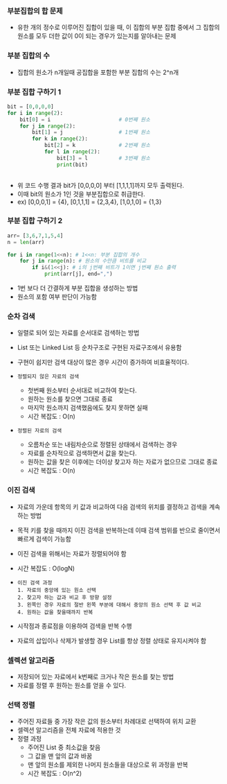 ### 부분집합의 합 문제

- 유한 개의 정수로 이루어진 집합이 있을 때, 이 집합의 부분 집합 중에서 그 집합의 원소를 모두 더한 값이 0이 되는 경우가 있는지를 알아내는 문제



### 부분 집합의 수

- 집합의 원소가 n개일때 공집합을 포함한 부분 집합의 수는 2^n개



### 부분 집합 구하기 1

```python
bit = [0,0,0,0]
for i in range(2):
	bit[0] = i						# 0번째 원소
	for j in range(2):
		bit[1] = j					# 1번째 원소
		for k in range(2):
			bit[2] = k				# 2번째 원소
            for l in range(2):
                bit[3] = l			# 3번째 원소
                print(bit)
	
```

- 위 코드 수행 결과 bit가 [0,0,0,0] 부터 [1,1,1,1]까지 모두 출력된다.
- 이때 bit의 원소가 1인 것을 부분집합으로 취급한다.
- ex) [0,0,0,1] = {4}, [0,1,1,1] = {2,3,4}, [1,0,1,0] = {1,3}



### 부분 집합 구하기 2

```python
arr= [3,6,7,1,5,4]
n = len(arr)

for i in range(1<<n): # 1<<n: 부분 집합의 개수
	for j in range(n): # 원소의 수만큼 비트를 비교
		if i&(1<<j): # i의 j번째 비트가 1이면 j번째 원소 출력
			print(arr[j], end=",")
```

- 1번 보다 더 간결하게 부분 집합을 생성하는 방법
- 원소의 포함 여부 판단이 가능함



### 순차 검색

- 일렬로 되어 있는 자료를 순서대로 검색하는 방법

- List 또는 Linked List 등 순차구조로 구현된 자료구조에서 유용함

- 구현이 쉽지만 검색 대상이 많은 경우 시간이 증가하여 비효율적이다.

- ```
  정렬되지 않은 자료의 검색
  ```

  - 첫번째 원소부터 순서대로 비교하여 찾는다.
  - 원하는 원소를 찾으면 그대로 종료
  - 마지막 원소까지 검색했음에도 찾지 못하면 실패
  - 시간 복잡도 : O(n)

- ```
  정렬된 자료의 검색
  ```

  - 오름차순 또는 내림차순으로 정렬된 상태에서 검색하는 경우
  - 자료를 순차적으로 검색하면서 값을 찾는다.
  - 원하는 값을 찾은 이후에는 더이상 찾고자 하는 자료가 없으므로 그대로 종료
  - 시간 복잡도 : O(n)



### 이진 검색

- 자료의 가운데 항목의 키 값과 비교하여 다음 검색의 위치를 결정하고 검색을 계속하는 방법

- 목적 키를 찾을 때까지 이진 검색을 반복하는데 이때 검색 범위를 반으로 줄이면서 빠르게 검색이 가능함

- 이진 검색을 위해서는 자료가 정렬되어야 함

- 시간 복잡도 : O(logN)

- ```
  이진 검색 과정
  1. 자료의 중앙에 있는 원소 선택
  2. 찾고자 하는 값과 비교 후 방향 설정
  3. 왼쪽인 경우 자료의 절반 왼쪽 부분에 대해서 중앙의 원소 선택 후 값 비교
  4. 원하는 값을 찾을때까지 반복
  ```

- 시작점과 종료점을 이용하여 검색을 반복 수행

- 자료의 삽입이나 삭제가 발생할 경우 List를 항상 정렬 상태로 유지시켜야 함



### 셀렉션 알고리즘

- 저장되어 있는 자료에서 k번째로 크거나 작은 원소를 찾는 방법
- 자료를 정렬 후 원하는 원소를 얻을 수 있다.



### 선택 정렬

- 주어진 자료들 중 가장 작은 값의 원소부터 차례대로 선택하여 위치 교환
- 셀렉션 알고리즘을 전체 자료에 적용한 것
- 정렬 과정
  - 주어진 List 중 최소값을 찾음
  - 그 값을 맨 앞의 값과 바꿈
  - 맨 앞의 원소를 제외한 나머지 원소들을 대상으로 위 과정을 반복
  - 시간 복잡도 : O(n^2)





